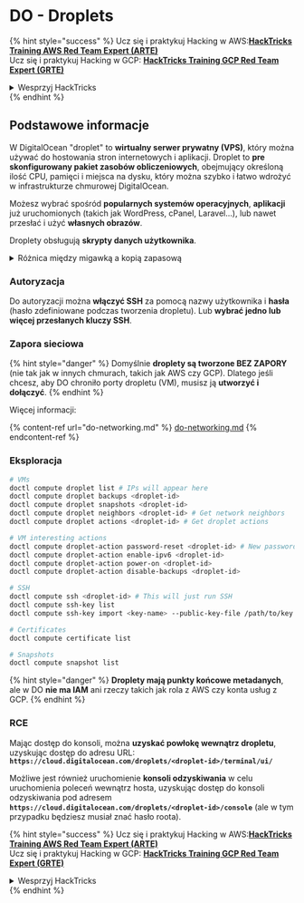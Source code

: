 # DO - Droplets

{% hint style="success" %}
Ucz się i praktykuj Hacking w AWS:<img src="/.gitbook/assets/image.png" alt="" data-size="line">[**HackTricks Training AWS Red Team Expert (ARTE)**](https://training.hacktricks.xyz/courses/arte)<img src="/.gitbook/assets/image.png" alt="" data-size="line">\
Ucz się i praktykuj Hacking w GCP: <img src="/.gitbook/assets/image (2).png" alt="" data-size="line">[**HackTricks Training GCP Red Team Expert (GRTE)**<img src="/.gitbook/assets/image (2).png" alt="" data-size="line">](https://training.hacktricks.xyz/courses/grte)

<details>

<summary>Wesprzyj HackTricks</summary>

* Sprawdź [**plany subskrypcyjne**](https://github.com/sponsors/carlospolop)!
* **Dołącz do** 💬 [**grupy Discord**](https://discord.gg/hRep4RUj7f) lub [**grupy telegramowej**](https://t.me/peass) lub **śledź** nas na **Twitterze** 🐦 [**@hacktricks\_live**](https://twitter.com/hacktricks\_live)**.**
* **Dziel się trikami hakerskimi, przesyłając PR-y do** [**HackTricks**](https://github.com/carlospolop/hacktricks) i [**HackTricks Cloud**](https://github.com/carlospolop/hacktricks-cloud) na githubie.

</details>
{% endhint %}

## Podstawowe informacje

W DigitalOcean "droplet" to **wirtualny serwer prywatny (VPS)**, który można używać do hostowania stron internetowych i aplikacji. Droplet to **pre skonfigurowany pakiet zasobów obliczeniowych**, obejmujący określoną ilość CPU, pamięci i miejsca na dysku, który można szybko i łatwo wdrożyć w infrastrukturze chmurowej DigitalOcean.

Możesz wybrać spośród **popularnych systemów operacyjnych**, **aplikacji** już uruchomionych (takich jak WordPress, cPanel, Laravel...), lub nawet przesłać i użyć **własnych obrazów**.

Droplety obsługują **skrypty danych użytkownika**.

<details>

<summary>Różnica między migawką a kopią zapasową</summary>

W DigitalOcean migawka to kopia dysku Dropletu w danym momencie. Przechwytuje stan dysku Dropletu w chwili utworzenia migawki, w tym system operacyjny, zainstalowane aplikacje oraz wszystkie pliki i dane na dysku.

Migawki można użyć do tworzenia nowych Dropletów z taką samą konfiguracją jak oryginalny Droplet, lub do przywrócenia Dropletu do stanu sprzed utworzenia migawki. Migawki są przechowywane w usłudze przechowywania obiektów DigitalOcean i są przyrostowe, co oznacza, że przechowywane są tylko zmiany od ostatniej migawki. Sprawia to, że są one wydajne w użyciu i ekonomiczne w przechowywaniu.

Z kolei kopia zapasowa to kompletna kopia Dropletu, obejmująca system operacyjny, zainstalowane aplikacje, pliki, dane oraz ustawienia i metadane Dropletu. Kopie zapasowe są zazwyczaj wykonywane zgodnie z regularnym harmonogramem i przechwytują cały stan Dropletu w określonym momencie.

W przeciwieństwie do migawek, kopie zapasowe są przechowywane w skompresowanym i zaszyfrowanym formacie, i są przenoszone poza infrastrukturę DigitalOcean do zdalnej lokalizacji w celu zabezpieczenia. Sprawia to, że kopie zapasowe są idealne do odzyskiwania po katastrofie, ponieważ zapewniają one kompletną kopię Dropletu, która może zostać przywrócona w przypadku utraty danych lub innych katastroficznych zdarzeń.

Podsumowując, migawki to kopie dysku Dropletu w danym momencie, podczas gdy kopie zapasowe to kompleksowe kopie Dropletu, obejmujące jego ustawienia i metadane. Migawki są przechowywane w usłudze przechowywania obiektów DigitalOcean, podczas gdy kopie zapasowe są przenoszone poza infrastrukturę DigitalOcean do zdalnej lokalizacji. Zarówno migawki, jak i kopie zapasowe mogą być używane do przywracania Dropletu, ale migawki są bardziej wydajne w użyciu i przechowywaniu, podczas gdy kopie zapasowe zapewniają bardziej kompleksowe rozwiązanie kopii zapasowej do odzyskiwania po katastrofie.

</details>

### Autoryzacja

Do autoryzacji można **włączyć SSH** za pomocą nazwy użytkownika i **hasła** (hasło zdefiniowane podczas tworzenia dropletu). Lub **wybrać jedno lub więcej przesłanych kluczy SSH**.

### Zapora sieciowa

{% hint style="danger" %}
Domyślnie **droplety są tworzone BEZ ZAPORY** (nie tak jak w innych chmurach, takich jak AWS czy GCP). Dlatego jeśli chcesz, aby DO chroniło porty dropletu (VM), musisz ją **utworzyć i dołączyć**.
{% endhint %}

Więcej informacji:

{% content-ref url="do-networking.md" %}
[do-networking.md](do-networking.md)
{% endcontent-ref %}

### Eksploracja
```bash
# VMs
doctl compute droplet list # IPs will appear here
doctl compute droplet backups <droplet-id>
doctl compute droplet snapshots <droplet-id>
doctl compute droplet neighbors <droplet-id> # Get network neighbors
doctl compute droplet actions <droplet-id> # Get droplet actions

# VM interesting actions
doctl compute droplet-action password-reset <droplet-id> # New password is emailed to the user
doctl compute droplet-action enable-ipv6 <droplet-id>
doctl compute droplet-action power-on <droplet-id>
doctl compute droplet-action disable-backups <droplet-id>

# SSH
doctl compute ssh <droplet-id> # This will just run SSH
doctl compute ssh-key list
doctl compute ssh-key import <key-name> --public-key-file /path/to/key.pub

# Certificates
doctl compute certificate list

# Snapshots
doctl compute snapshot list
```
{% hint style="danger" %}
**Droplety mają punkty końcowe metadanych**, ale w DO **nie ma IAM** ani rzeczy takich jak rola z AWS czy konta usług z GCP.
{% endhint %}

### RCE

Mając dostęp do konsoli, można **uzyskać powłokę wewnątrz dropletu**, uzyskując dostęp do adresu URL: **`https://cloud.digitalocean.com/droplets/<droplet-id>/terminal/ui/`**

Możliwe jest również uruchomienie **konsoli odzyskiwania** w celu uruchomienia poleceń wewnątrz hosta, uzyskując dostęp do konsoli odzyskiwania pod adresem **`https://cloud.digitalocean.com/droplets/<droplet-id>/console`** (ale w tym przypadku będziesz musiał znać hasło roota).

{% hint style="success" %}
Ucz się i praktykuj Hacking w AWS:<img src="/.gitbook/assets/image.png" alt="" data-size="line">[**HackTricks Training AWS Red Team Expert (ARTE)**](https://training.hacktricks.xyz/courses/arte)<img src="/.gitbook/assets/image.png" alt="" data-size="line">\
Ucz się i praktykuj Hacking w GCP: <img src="/.gitbook/assets/image (2).png" alt="" data-size="line">[**HackTricks Training GCP Red Team Expert (GRTE)**<img src="/.gitbook/assets/image (2).png" alt="" data-size="line">](https://training.hacktricks.xyz/courses/grte)

<details>

<summary>Wesprzyj HackTricks</summary>

* Sprawdź [**plany subskrypcyjne**](https://github.com/sponsors/carlospolop)!
* **Dołącz do** 💬 [**grupy Discord**](https://discord.gg/hRep4RUj7f) lub [**grupy telegramowej**](https://t.me/peass) lub **śledź** nas na **Twitterze** 🐦 [**@hacktricks\_live**](https://twitter.com/hacktricks\_live)**.**
* **Udostępnij sztuczki hakerskie, przesyłając PR-y do** [**HackTricks**](https://github.com/carlospolop/hacktricks) i [**HackTricks Cloud**](https://github.com/carlospolop/hacktricks-cloud) repozytoriów na githubie.

</details>
{% endhint %}
